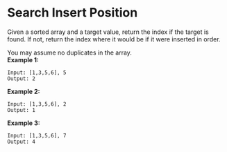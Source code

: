 # Search Insert Position
Given a sorted array and a target value, return the index if the target is found. If not, return the index where it would be if it were inserted in order.  

You may assume no duplicates in the array.  
**Example 1:**  
```
Input: [1,3,5,6], 5  
Output: 2  
```

**Example 2:**  
```
Input: [1,3,5,6], 2  
Output: 1  
```

**Example 3:**  
```
Input: [1,3,5,6], 7  
Output: 4  
```
